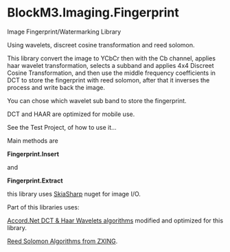 # BlockM3.Imaging.Fingerprint
Image Fingerprint/Watermarking Library

Using wavelets, discreet cosine transformation and reed solomon.

This library convert the image to YCbCr then with the Cb channel, applies haar wavelet transformation, selects a subband and applies 4x4 Discreet Cosine Transformation, and then use the middle frequency coefficients in DCT to store the fingerprint with reed solomon, after that it inverses the process and write back the image.

You can chose which wavelet sub band to store the fingerprint.

DCT and HAAR are optimized for mobile use.

See the Test Project, of how to use it...

Main methods are

**Fingerprint.Insert**

and

**Fingerprint.Extract**


this library uses [SkiaSharp](https://github.com/mono/SkiaSharp) nuget for image I/O.

Part of this libraries uses:

[Accord.Net DCT & Haar Wavelets algorithms](https://github.com/accord-net/framework) modified and optimized for this library.

[Reed Solomon Algorithms from ZXING](https://github.com/micjahn/ZXing.Net).

